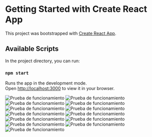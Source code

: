 # Getting Started with Create React App

This project was bootstrapped with [Create React App](https://github.com/facebook/create-react-app).

## Available Scripts

In the project directory, you can run:

### `npm start`

Runs the app in the development mode.\
Open [http://localhost:3000](http://localhost:3000) to view it in your browser.

![Prueba de funcionamiento](images/0.jpg)
![Prueba de funcionamiento](images/1.jpg)
![Prueba de funcionamiento](images/2.jpg)
![Prueba de funcionamiento](images/3.jpg)
![Prueba de funcionamiento](images/4.jpg)
![Prueba de funcionamiento](images/5.jpg)
![Prueba de funcionamiento](images/6.jpg)
![Prueba de funcionamiento](images/7.jpg)
![Prueba de funcionamiento](images/8.jpg)
![Prueba de funcionamiento](images/9.jpg)
![Prueba de funcionamiento](images/10.jpg)
![Prueba de funcionamiento](images/11.jpg)
![Prueba de funcionamiento](images/12.jpg)
